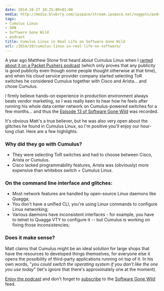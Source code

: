```yaml
---
date: 2014-10-27 10:25:00+01:00
media: http://media.blubrry.com/ipspace/stream.ipspace.net/nuggets/podcast/Show_13-Cumulus_Linux.mp3
tags:
- Cumulus Linux
- SDN
- Software Gone Wild
- podcast
title: Cumulus Linux in Real Life on Software Gone Wild
url: /2014/10/cumulus-linux-in-real-life-on-software/
---
```

A year ago Matthew Stone first heard about Cumulus Linux when I [ranted about it on a Packet Pushers podcast](http://packetpushers.net/show-162-the-bourbonator-rises-at-nfd6/) (which only proves that any publicity is good publicity even though some people thought otherwise at that time), and when his cloud service provider company started selecting ToR switches he considered Cumulus together with Cisco and Arista... and chose Cumulus.
<!--more-->
I firmly believe hands-on experience in production environment always beats vendor marketing, so I was really keen to hear how he feels after running his whole data center network on Cumulus-powered switches for a few months... and thus the [Episode 13 of Software Gone Wild](http://media.blubrry.com/ipspace/stream.ipspace.net/nuggets/podcast/Show_13-Cumulus_Linux.mp3) was recorded.

It's obvious Matt's a true believer, but he was also very open about the glitches he found in Cumulus Linux, so I'm positive you'll enjoy our hour-long chat. Here are a few highlights.

### Why did they go with Cumulus?

-   They were selecting ToR switches and had to choose between Cisco, Arista or Cumulus.
-   Cisco lacked programmability features, Arista was (obviously) more expensive than whitebox switch + Cumulus Linux.

### On the command line interface and glitches:

-   Most network features are handled by open-source Linux daemons like Quagga;
-   You don't have a unified CLI, you're using Linux commands to configure Linux networking;
-   Various daemons have inconsistent interfaces - for example, you have to telnet to Quagga VTY to configure it -- but Cumulus is working on fixing those inconsistencies;

### Does it make sense?

Matt claims that Cumulus might be an ideal solution for large shops that have the resources to developed things themselves, for everyone else it opens the possibility of third-party applications running on top of it. In his own words, "*you could switch the operating system if you don't like the one you use today*" (let's ignore that there's approximately one at the moment).

[Enjoy the podcast](http://media.blubrry.com/ipspace/stream.ipspace.net/nuggets/podcast/Show_13-Cumulus_Linux.mp3) and don't forget to [subscribe](http://www.ipspace.net/Feeds) to the [Software Gone Wild](http://www.ipspace.net/Podcast/Software_Gone_Wild) feed.
